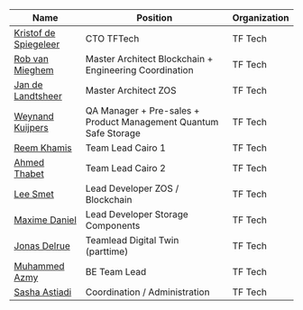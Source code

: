 | Name                                           | Position                                                         | Organization |
| ---------------------------------------------- | ---------------------------------------------------------------- | ------------ |
| [Kristof de Spiegeleer](kristof_de_spiegeleer) | CTO TFTech                                                       | TF Tech      |
| [Rob van Mieghem](rob_van_mieghem)             | Master Architect Blockchain + Engineering Coordination           | TF Tech      |
| [Jan de Landtsheer](jan_de_landtsheer)         | Master Architect ZOS                                             | TF Tech      |
| [Weynand Kuijpers](weynand_kuijpers)           | QA Manager + Pre-sales + Product Management Quantum Safe Storage | TF Tech      |
| [Reem Khamis](reem_khamis)                     | Team Lead Cairo 1                                                | TF Tech      |
| [Ahmed Thabet](ahmed_thabet)                   | Team Lead Cairo 2                                                | TF Tech      |
| [Lee Smet](lee_smet)                           | Lead Developer ZOS / Blockchain                                  | TF Tech      |
| [Maxime Daniel](maxime_daniel)                 | Lead Developer Storage Components                                | TF Tech      |
| [Jonas Delrue](jonas_delrue)                   | Teamlead Digital Twin (parttime)                                 | TF Tech      |
| [Muhammed Azmy](muhamad_azmy)                  | BE Team Lead                                                     | TF Tech      |
| [Sasha Astiadi](sasha_astiadi)                 | Coordination / Administration                                    | TF Tech      |